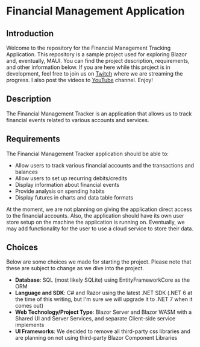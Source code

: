 # Financial Management Application
## Introduction

Welcome to the repository for the Financial Management Tracking Application.  This repository is a sample project used for exploring Blazor and, eventually, MAUI. You can find the project description, requirements, and other information below.  If you are here while this project is in development, feel free to join us on [Twitch](https://twitch.tv/one1lion) where we are streaming the progress.  I also post the videos to [YouTube](https://www.youtube.com/channel/UCYttq_qNbnkGgL7R93IrP-A) channel.  Enjoy!

## Description

The Financial Management Tracker is an application that allows us to track financial events related to various accounts and services.

## Requirements

The Financial Management Tracker application should be able to: 
 - Allow users to track various financial accounts and the transactions and balances
 - Allow users to set up recurring debits/credits
 - Display information about financial events
 - Provide analysis on spending habits
 - Display futures in charts and data table formats

At the moment, we are not planning on giving the application direct access to the financial accounts.  Also, the application should have its own user store setup on the machine the application is running on.  Eventually, we may add functionality for the user to use a cloud service to store their data.

## Choices

Below are some choices we made for starting the project.  Please note that these are subject to change as we dive into the project.

- **Database**: SQL (most likely SQLite) using EntityFrameworkCore as the ORM
- **Language and SDK**: C# and Razor using the latest .NET SDK (.NET 6 at the time of this writing, but I'm sure we will upgrade it to .NET 7 when it comes out)
- **Web Technology/Project Type**: Blazor Server and Blazor WASM with a Shared UI and Server Services, and separate Client-side service implements
- **UI Frameworks**: We decided to remove all third-party css libraries and are planning on not using third-party Blazor Component Libraries

